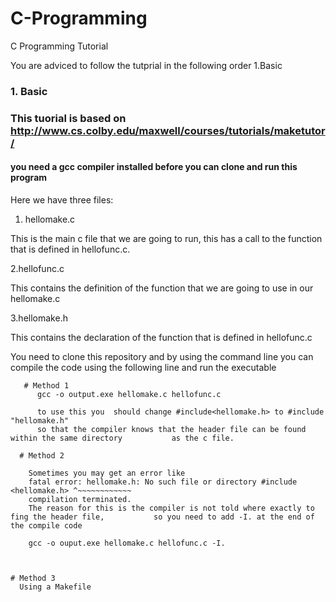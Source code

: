 # C-Programming
C Programming Tutorial

You are adviced to follow the tutprial in the following order 1.Basic

### 1. Basic
  ### This tuorial is based on http://www.cs.colby.edu/maxwell/courses/tutorials/maketutor/
  #### you need a gcc compiler installed before you can clone and run this program
  
Here we have three files:

1. hellomake.c

This is the main c file that we are going to run, this has a call to the function that is defined in hellofunc.c.
    
  2.hellofunc.c
  
  This contains the definition of the function that we are going to use in our hellomake.c
  
  3.hellomake.h
  
  This contains the declaration of the function that is defined in hellofunc.c
  

You need to clone this repository and by using the command line you can compile the code using the following line and run the executable

       # Method 1
          gcc -o output.exe hellomake.c hellofunc.c
          
          to use this you  should change #include<hellomake.h> to #include "hellomake.h"
          so that the compiler knows that the header file can be found within the same directory           as the c file.
  
      # Method 2

        Sometimes you may get an error like
        fatal error: hellomake.h: No such file or directory #include <hellomake.h> ^~~~~~~~~~~~~
        compilation terminated.
        The reason for this is the compiler is not told where exactly to fing the header file,           so you need to add -I. at the end of the compile code
        
        gcc -o ouput.exe hellomake.c hellofunc.c -I.
        
        
          
    # Method 3
      Using a Makefile


